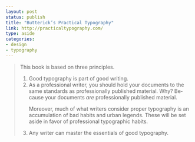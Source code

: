 ```yaml
---
layout: post
status: publish
title: "Butterick’s Practical Typography"
link: http://practicaltypography.com/
type: aside
categories:
- design
- typography
---
```

<blockquote class="cf">
	<p>This book is based on three principles.</p>
	<ol>
	<li>Good ty­pog­ra­phy is part of good writing.</li>
	<li>As a pro­fes­sion­al writer, you should hold your doc­u­ments to the same stan­dards as pro­fes­sion­al­ly pub­lished ma­te­r­i­al. Why? Be­cause your doc­u­ments <em>are</em> pro­fes­sion­al­ly pub­lished material. <p>More­over, much of what writ­ers con­sid­er prop­er ty­pog­ra­phy is an ac­cu­mu­la­tion of bad habits and ur­ban leg­ends. These will be set aside in fa­vor of pro­fes­sion­al ty­po­graph­ic habits.</p></li>
	<li>Any writer can mas­ter the es­sen­tials of good typography.</li>
	</ol>
</blockquote>